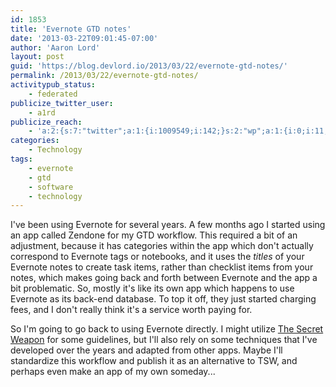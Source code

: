 ```yaml
---
id: 1853
title: 'Evernote GTD notes'
date: '2013-03-22T09:01:45-07:00'
author: 'Aaron Lord'
layout: post
guid: 'https://blog.devlord.io/2013/03/22/evernote-gtd-notes/'
permalink: /2013/03/22/evernote-gtd-notes/
activitypub_status:
    - federated
publicize_twitter_user:
    - a1rd
publicize_reach:
    - 'a:2:{s:7:"twitter";a:1:{i:1009549;i:142;}s:2:"wp";a:1:{i:0;i:11;}}'
categories:
    - Technology
tags:
    - evernote
    - gtd
    - software
    - technology
---
```


I've been using Evernote for several years. A few months ago I started using an app called Zendone for my GTD workflow. This required a bit of an adjustment, because it has categories within the app which don't actually correspond to Evernote tags or notebooks, and it uses the <em>titles</em> of your Evernote notes to create task items, rather than checklist items from your notes, which makes going back and forth between Evernote and the app a bit problematic. So, mostly it's like its own app which happens to use Evernote as its back-end database. To top it off, they just started charging fees, and I don't really think it's a service worth paying for.

So I'm going to go back to using Evernote directly. I might utilize <a href="http://www.thesecretweapon.org/the-secret-weapon-manifesto/manifesto-part-1-the-issue">The Secret Weapon</a> for some guidelines, but I'll also rely on some techniques that I've developed over the years and adapted from other apps. Maybe I'll standardize this workflow and publish it as an alternative to TSW, and perhaps even make an app of my own someday...